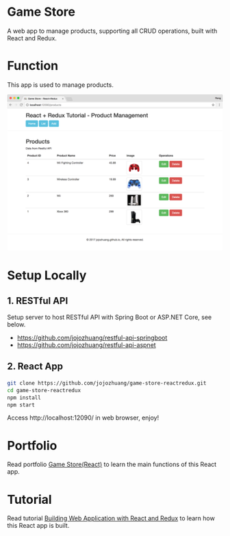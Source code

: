 # Game Store
A web app to manage products, supporting all CRUD operations, built with React and Redux.

# Function
This app is used to manage products.

<kbd>![image](/public/assets/productlistafteredit.png)</kbd>

# Setup Locally
## 1. RESTful API
Setup server to host RESTful API with Spring Boot or ASP.NET Core, see below.
* https://github.com/jojozhuang/restful-api-springboot
* https://github.com/jojozhuang/restful-api-aspnet

## 2. React App
```bash
git clone https://github.com/jojozhuang/game-store-reactredux.git
cd game-store-reactredux
npm install
npm start
```
Access http://localhost:12090/ in web browser, enjoy!

# Portfolio
Read portfolio [Game Store(React)](http://jojozhuang.github.io/portfolio/game-store-react/) to learn the main functions of this React app.

# Tutorial
Read tutorial [Building Web Application with React and Redux](http://jojozhuang.github.io/tutorial/react/building-web-application-with-react-and-redux/) to learn how this React app is built.
